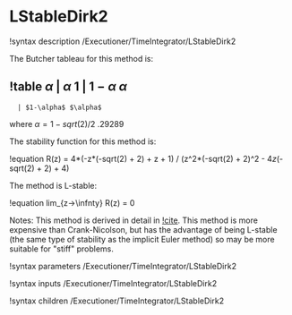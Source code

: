 # LStableDirk2

!syntax description /Executioner/TimeIntegrator/LStableDirk2

The Butcher tableau for this method is:

!table
$\alpha$ | $\alpha$
1     | $1-\alpha$ $\alpha$
---------------------
      | $1-\alpha$ $\alpha$

where $\alpha = 1 - sqrt(2)/2 ~ .29289$

The stability function for this method is:

!equation
R(z) = 4*(-z*(-sqrt(2) + 2) + z + 1) / (z^2*(-sqrt(2) + 2)^2 - 4*z*(-sqrt(2) + 2) + 4)

The method is L-stable:

!equation
lim_{z->\infnty} R(z) = 0

Notes: This method is derived in detail in [!cite](alexander1967). This method is
more expensive than Crank-Nicolson, but has the advantage of being
L-stable (the same type of stability as the implicit Euler method)
so may be more suitable for "stiff" problems.

!syntax parameters /Executioner/TimeIntegrator/LStableDirk2

!syntax inputs /Executioner/TimeIntegrator/LStableDirk2

!syntax children /Executioner/TimeIntegrator/LStableDirk2
